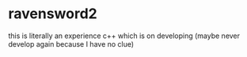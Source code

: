 # ravensword2
this is literally an experience c++ which is on developing (maybe never develop again because I have no clue)
